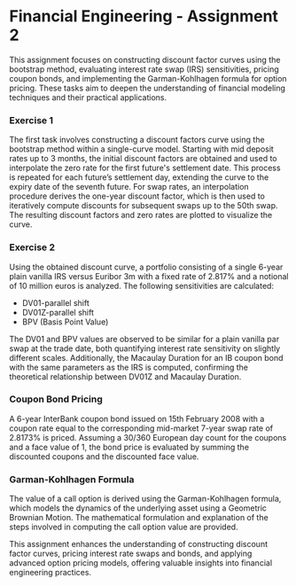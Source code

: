 # Financial Engineering - Assignment 2

This assignment focuses on constructing discount factor curves using the bootstrap method, evaluating interest rate swap (IRS) sensitivities, pricing coupon bonds, and implementing the Garman-Kohlhagen formula for option pricing. These tasks aim to deepen the understanding of financial modeling techniques and their practical applications.

### Exercise 1

The first task involves constructing a discount factors curve using the bootstrap method within a single-curve model. Starting with mid deposit rates up to 3 months, the initial discount factors are obtained and used to interpolate the zero rate for the first future's settlement date. This process is repeated for each future’s settlement day, extending the curve to the expiry date of the seventh future. For swap rates, an interpolation procedure derives the one-year discount factor, which is then used to iteratively compute discounts for subsequent swaps up to the 50th swap. The resulting discount factors and zero rates are plotted to visualize the curve.

### Exercise 2

Using the obtained discount curve, a portfolio consisting of a single 6-year plain vanilla IRS versus Euribor 3m with a fixed rate of 2.817% and a notional of 10 million euros is analyzed. The following sensitivities are calculated:

- DV01-parallel shift
- DV01Z-parallel shift
- BPV (Basis Point Value)

The DV01 and BPV values are observed to be similar for a plain vanilla par swap at the trade date, both quantifying interest rate sensitivity on slightly different scales. Additionally, the Macaulay Duration for an IB coupon bond with the same parameters as the IRS is computed, confirming the theoretical relationship between DV01Z and Macaulay Duration.

### Coupon Bond Pricing

A 6-year InterBank coupon bond issued on 15th February 2008 with a coupon rate equal to the corresponding mid-market 7-year swap rate of 2.8173% is priced. Assuming a 30/360 European day count for the coupons and a face value of 1, the bond price is evaluated by summing the discounted coupons and the discounted face value.

### Garman-Kohlhagen Formula

The value of a call option is derived using the Garman-Kohlhagen formula, which models the dynamics of the underlying asset using a Geometric Brownian Motion. The mathematical formulation and explanation of the steps involved in computing the call option value are provided.

This assignment enhances the understanding of constructing discount factor curves, pricing interest rate swaps and bonds, and applying advanced option pricing models, offering valuable insights into financial engineering practices.
